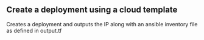## Create a deployment using a cloud template
Creates a deployment and outputs the IP along with an ansible inventory file as defined in output.tf